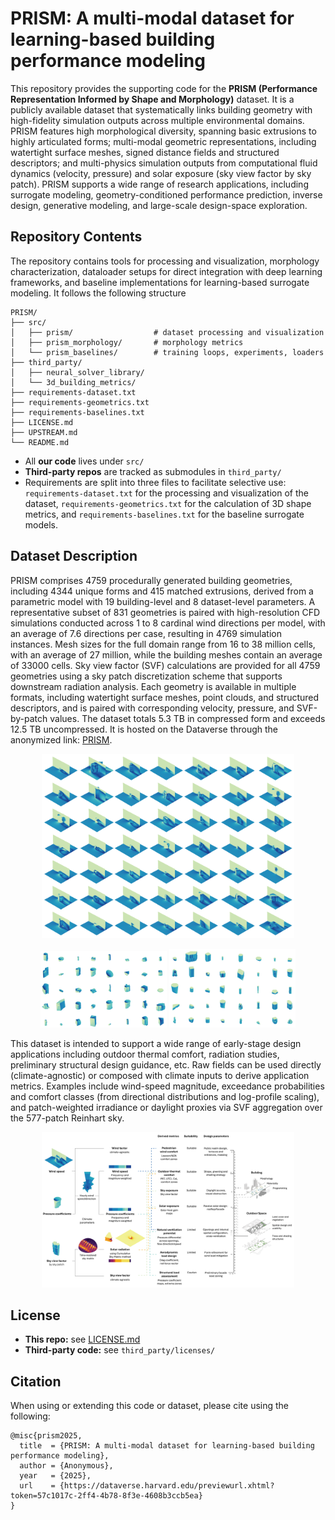 # PRISM: A multi-modal dataset for learning-based building performance modeling

This repository provides the supporting code for the **PRISM (Performance Representation Informed by Shape and Morphology)** dataset. It is a publicly available dataset that systematically links building geometry with high-fidelity simulation outputs across multiple environmental domains. PRISM features high morphological diversity, spanning basic extrusions to highly articulated forms; multi-modal geometric representations, including watertight surface meshes, signed distance fields and structured descriptors; and multi-physics simulation outputs from computational fluid dynamics (velocity, pressure) and solar exposure (sky view factor by sky patch). PRISM supports a wide range of research applications, including surrogate modeling, geometry-conditioned performance prediction, inverse design, generative modeling, and large-scale design-space exploration.

## Repository Contents

The repository contains tools for processing and visualization, morphology characterization, dataloader setups for direct integration with deep learning frameworks, and baseline implementations for learning-based surrogate modeling. It follows the following structure

```
PRISM/
├── src/
│   ├── prism/                  # dataset processing and visualization
│   ├── prism_morphology/       # morphology metrics 
│   └── prism_baselines/        # training loops, experiments, loaders
├── third_party/                
│   ├── neural_solver_library/
│   └── 3d_building_metrics/
├── requirements-dataset.txt
├── requirements-geometrics.txt
├── requirements-baselines.txt
├── LICENSE.md
├── UPSTREAM.md
└── README.md
```

- All **our code** lives under `src/`
- **Third-party repos** are tracked as submodules in `third_party/`  
- Requirements are split into three files to facilitate selective use: `requirements-dataset.txt` for the processing and visualization of the dataset, `requirements-geometrics.txt` for the calculation of 3D shape metrics, and `requirements-baselines.txt` for the baseline surrogate models.

## Dataset Description

PRISM comprises 4759 procedurally generated building geometries, including 4344 unique forms and 415 matched extrusions, derived from a parametric model with 19 building-level and 8 dataset-level parameters. A representative subset of 831 geometries is paired with high-resolution CFD simulations conducted across 1 to 8 cardinal wind directions per model, with an average of 7.6 directions per case, resulting in 4769 simulation instances. Mesh sizes for the full domain range from 16 to 38 million cells, with an average of 27 million, while the building meshes contain an average of 33000 cells. Sky view factor (SVF) calculations are provided for all 4759 geometries using a sky patch discretization scheme that supports downstream radiation analysis. Each geometry is available in multiple formats, including watertight surface meshes, point clouds, and structured descriptors, and is paired with corresponding velocity, pressure, and SVF-by-patch values. The dataset totals 5.3 TB in compressed form and exceeds 12.5 TB uncompressed. It is hosted on the Dataverse through the anonymized link: [PRISM](https://dataverse.harvard.edu/previewurl.xhtml?token=57c1017c-2ff4-4b78-8f3e-4608b3ccb5ea).

<p align="center">
<img src="docs/figures/wind_samples.png" alt="wind_samples" width="80%"/>
</p>

<p align="center" float="left">
  <img src="docs/figures/press_samples.png" alt="press_samples" width="40%"/>
  <img src="docs/figures/svf_samples.png" alt="svf_samples" width="40%"/>
</p>

This dataset is intended to support a wide range of early-stage design applications including outdoor thermal comfort, radiation studies, preliminary structural design guidance, etc. Raw fields can be used directly (climate-agnostic) or composed with climate inputs to derive application metrics. Examples include wind-speed magnitude, exceedance probabilities and comfort classes (from directional distributions and log-profile scaling), and patch-weighted irradiance or daylight proxies via SVF aggregation over the 577-patch Reinhart sky.

<p align="center">
  <img src="docs/figures/usecases.png" alt="usecases" width="80%"/>
</p>

## License

- **This repo:** see [LICENSE.md](./LICENSE.md)  
- **Third-party code:** see `third_party/licenses/`

## Citation

When using or extending this code or dataset, please cite using the following:

```
@misc{prism2025,
  title  = {PRISM: A multi-modal dataset for learning-based building performance modeling},
  author = {Anonymous},
  year   = {2025},
  url    = {https://dataverse.harvard.edu/previewurl.xhtml?token=57c1017c-2ff4-4b78-8f3e-4608b3ccb5ea}
}
```








